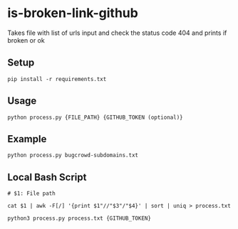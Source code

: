 # is-broken-link-github

Takes file with list of urls input and check the status code 404 and prints if broken or ok


## Setup

```
pip install -r requirements.txt
```

## Usage

```
python process.py {FILE_PATH} {GITHUB_TOKEN (optional)}
```

## Example

```
python process.py bugcrowd-subdomains.txt
```

## Local Bash Script

```
# $1: File path

cat $1 | awk -F[/] '{print $1"//"$3"/"$4}' | sort | uniq > process.txt

python3 process.py process.txt {GITHUB_TOKEN}
```
